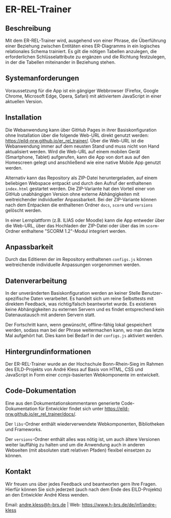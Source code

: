 # ER-REL-Trainer

## Beschreibung
Mit dem ER-REL-Trainer wird, ausgehend von einer Phrase, die Überführung einer Beziehung zwischen Entitäten eines ER-Diagramms in ein logisches relationales Schema trainiert. Es gilt die nötigen Tabellen anzulegen, die erforderlichen Schlüsselattribute zu ergänzen und die Richtung festzulegen, in der die Tabellen miteinander in Beziehung stehen.

## Systemanforderungen
Voraussetzung für die App ist ein gängiger Webbrowser (Firefox, Google Chrome, Microsoft Edge, Opera, Safari) mit aktiviertem JavaScript in einer aktuellen Version.

## Installation
Die Webanwendung kann über GitHub Pages in ihrer Basiskonfiguration ohne Installation über die folgende Web-URL direkt genutzt werden: https://eild-nrw.github.io/er_rel_trainer/.
Über die Web-URL ist die Webanwendung immer auf dem neusten Stand und muss nicht von Hand aktualisiert werden.
Wird die Web-URL auf einem mobilen Gerät (Smartphone, Tablet) aufgerufen, kann die App von dort aus auf den Homescreen gelegt und anschließend wie eine native Mobile App genutzt werden.

Alternativ kann das Repository als ZIP-Datei heruntergeladen, auf einem beliebigen Webspace entpackt und durch den Aufruf der enthaltenen `index.html` gestartet werden.
Die ZIP-Variante hat den Vorteil einer von GitHub unabhängigen Version ohne externe Abhängigkeiten mit weitreichender individueller Anpassbarkeit.
Bei der ZIP-Variante können nach dem Entpacken die enthaltenen Ordner `docs`, `scorm` und `versions` gelöscht werden.

In einer Lernplattform (z.B. ILIAS oder Moodle) kann die App entweder über die Web-URL, über das Hochladen der ZIP-Datei oder über das im `scorm`-Ordner enthaltene "SCORM 1.2"-Modul integriert werden.

## Anpassbarkeit
Durch das Editieren der im Repository enthaltenen `configs.js` können weitreichende individuelle Anpassungen vorgenommen werden.

## Datenverarbeitung
In der unveränderten Basiskonfiguration werden an keiner Stelle Benutzer-spezifische Daten verarbeitet. Es handelt sich um reine Selbsttests mit direktem Feedback, was richtig/falsch beantwortet wurde. Es existieren keine Abhängigkeiten zu externen Servern und es findet entsprechend kein Datenaustausch mit anderen Servern statt.

Der Fortschritt kann, wenn gewünscht, offline-fähig lokal gespeichert werden, sodass man bei der Phrase weitermachen kann, wo man das letzte Mal aufgehört hat. Dies kann bei Bedarf in der `configs.js` aktiviert werden.

## Hintergrundinformationen
Der ER-REL-Trainer wurde an der Hochschule Bonn-Rhein-Sieg im Rahmen des EILD-Projekts von André Kless auf Basis von HTML, CSS und JavaScript in Form einer _ccmjs_-basierten Webkomponente im entwickelt.

## Code-Dokumentation
Eine aus den Dokumentationskommentaren generierte Code-Dokumentation für Entwickler findet sich unter https://eild-nrw.github.io/er_rel_trainer/docs/.

Der `libs`-Ordner enthält wiederverwendete Webkomponenten, Bibliotheken und Frameworks.

Der `versions`-Ordner enthält alles was nötig ist, um auch ältere Versionen weiter lauffähig zu halten und um die Anwendung auch in anderen Webseiten (mit absoluten statt relativen Pfaden) flexibel einsetzen zu können.

## Kontakt
Wir freuen uns über jedes Feedback und beantworten gern Ihre Fragen. Hierfür können Sie sich jederzeit (auch nach dem Ende des EILD-Projekts) an den Entwickler André Kless wenden.

Email: andre.kless@h-brs.de | Web: https://www.h-brs.de/de/inf/andre-kless
